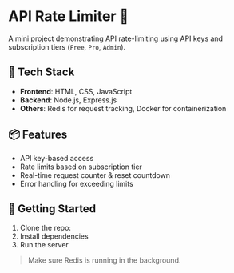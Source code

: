 # API Rate Limiter 🚦

A mini project demonstrating API rate-limiting using API keys and subscription tiers (`Free`, `Pro`, `Admin`).

## 🔧 Tech Stack
- **Frontend**: HTML, CSS, JavaScript
- **Backend**: Node.js, Express.js
- **Others**: Redis for request tracking, Docker for containerization

## 📦 Features
- API key-based access
- Rate limits based on subscription tier
- Real-time request counter & reset countdown
- Error handling for exceeding limits

## 🚀 Getting Started

1. Clone the repo:
2. Install dependencies
3. Run the server
> Make sure Redis is running in the background.
